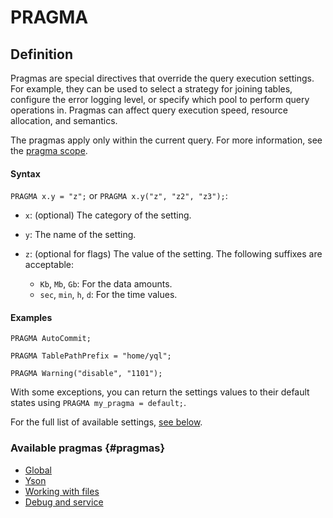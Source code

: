 # PRAGMA

## Definition

Pragmas are special directives that override the query execution settings. For example, they can be used to select a strategy for joining tables, configure the error logging level, or specify which pool to perform query operations in. Pragmas can affect query execution speed, resource allocation, and semantics.

The pragmas apply only within the current query. For more information, see the [pragma scope](global.md#pragmascope).

#### Syntax

`PRAGMA x.y = "z";` or `PRAGMA x.y("z", "z2", "z3");`:

* `x`: (optional) The category of the setting.
* `y`: The name of the setting.
* `z`: (optional for flags) The value of the setting. The following suffixes are acceptable:

  * `Kb`, `Mb`, `Gb`:  For the data amounts.
  * `sec`, `min`, `h`, `d`: For the time values.

#### Examples

```yql
PRAGMA AutoCommit;
```

```yql
PRAGMA TablePathPrefix = "home/yql";
```

```yql
PRAGMA Warning("disable", "1101");
```

With some exceptions, you can return the settings values to their default states using `PRAGMA my_pragma = default;`.

For the full list of available settings, [see below](#pragmas).

### Available pragmas {#pragmas}

* [Global](global.md)
* [Yson](yson.md)
* [Working with files](file.md)
* [Debug and service](debug.md)

